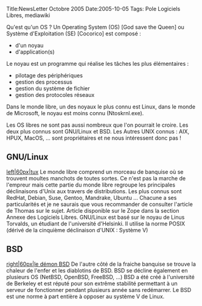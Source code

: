 Title:NewsLetter Octobre 2005
Date:2005-10-05
Tags: Pole Logiciels Libres,  mediawiki

Qu'est qu'un OS ? Un Operating System (OS) [God save the Queen] ou
Système d'Exploitation (SE) [Cocorico] est composé :

-   d'un noyau
-   d'application(s)

Le noyau est un programme qui réalise les tâches les plus élémentaires :

-   pilotage des périphériques
-   gestion des processus
-   gestion du système de fichier
-   gestion des protocoles réseaux

Dans le monde libre, un des noyaux le plus connu est Linux, dans le
monde de Microsoft, le noyau est moins connu (Ntoskrnl.exe).

Les OS libres ne sont pas aussi nombreux que l'on pourrait le croire.
Les deux plus connus sont GNU/Linux et BSD. Les Autres UNIX connus :
AIX, HPUX, MacOS, ... sont propriétaires et ne nous intéressent donc pas
!

GNU/Linux
---------

[left|60px|tux](image:Tux-larg.jpg "wikilink") Le monde libre comprend
un morceau de banquise où se trouvent moultes manchots de toutes sortes.
Ce n'est pas la marche de l'empreur mais cette partie du monde libre
regroupe les principales déclinaisons d'Unix aux travers de
distributions. Les plus connus sont RedHat, Debian, Suse, Gentoo,
Mandrake, Ubuntu ... Chacune a ses particularités et je ne saurais que
vous recommander de consulter l'article de Thomas sur le sujet. Article
disponible sur le Zope dans la section Annexe des Logiciels Libres.
GNU/Linux est basé sur le noyau de Linus Torvalds, un étudiant de
l'université d'Helsinki. Il utilise la norme POSIX (dérivé de la
cinquième déclinaison d'UNIX : Système V)

BSD
---

[right|60px|le démon BSD](image:Bsd-big.png "wikilink") De l'autre côté
de la fraiche banquise se trouve la chaleur de l'enfer et les diablotins
de BSD. BSD se décline également en plusieurs OS (NetBSD, OpenBSD,
FreeBSD, ...) BSD a été créé à l'université de Berkeley et est réputé
pour son extrême stabilité permettant à un serveur de fonctionner
pendant plusieurs année sans redémarrer. Le BSD est une norme à part
entière à opposer au système V de Linux.

